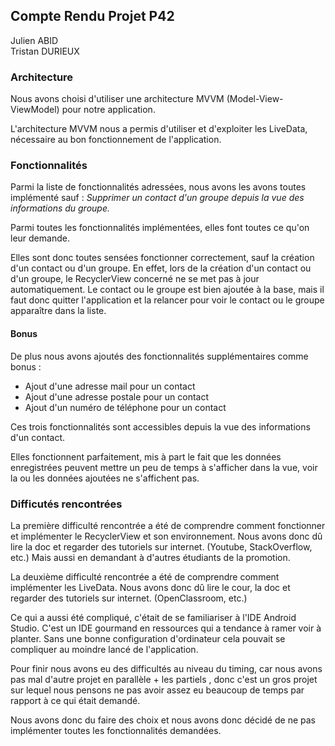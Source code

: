 ## Compte Rendu Projet P42
Julien ABID<br>
Tristan DURIEUX

### Architecture

Nous avons choisi d'utiliser une architecture MVVM (Model-View-ViewModel) pour notre application.

L'architecture MVVM nous a permis d'utiliser et d'exploiter les LiveData, nécessaire au bon fonctionnement de l'application.
### Fonctionnalités
Parmi la liste de fonctionnalités adressées, nous avons les avons toutes implémenté sauf  : *Supprimer un contact d'un groupe depuis la vue des informations du groupe.* 

Parmi toutes les fonctionnalités implémentées, elles font toutes ce qu'on leur demande.

Elles sont donc toutes sensées fonctionner correctement, sauf la création d'un contact ou d'un groupe. En effet, lors de la création d'un contact ou d'un groupe, le RecyclerView concerné ne se met pas à jour automatiquement. Le contact ou le groupe est bien ajoutée à la base, mais il faut donc quitter l'application et la relancer pour voir le contact ou le groupe apparaître dans la liste.

#### Bonus
De plus nous avons ajoutés des fonctionnalités supplémentaires comme bonus :
- Ajout d'une adresse mail pour un contact
- Ajout d'une adresse postale pour un contact
- Ajout d'un numéro de téléphone pour un contact

Ces trois fonctionnalités sont accessibles depuis la vue des informations d'un contact.

Elles fonctionnent parfaitement, mis à part le fait que les données enregistrées peuvent mettre un peu de temps à s'afficher dans la vue, voir la ou les données ajoutées ne s'affichent pas.

### Difficutés rencontrées

La première difficulté rencontrée a été de comprendre comment fonctionner et implémenter le RecyclerView et son environnement. Nous avons donc dû lire la doc et regarder des tutoriels sur internet. (Youtube,  StackOverflow, etc.)
Mais aussi en demandant à d'autres étudiants de la promotion.

La deuxième difficulté rencontrée a été de comprendre comment implémenter les LiveData. Nous avons donc dû lire le cour, la doc et regarder des tutoriels sur internet. (OpenClassroom, etc.)

Ce qui a aussi été compliqué, c'était de se familiariser à l'IDE Android Studio. C'est un IDE gourmand en ressources qui a tendance à ramer voir à planter. Sans une bonne configuration d'ordinateur cela pouvait se compliquer au moindre lancé de l'application.

Pour finir nous avons eu des difficultés au niveau du timing, car nous avons pas mal d'autre projet en parallèle + les partiels , donc c'est un gros projet sur lequel nous pensons ne pas avoir assez eu beaucoup de temps par rapport à ce qui était demandé.     

Nous avons donc du faire des choix et nous avons donc décidé de ne pas implémenter toutes les fonctionnalités demandées.